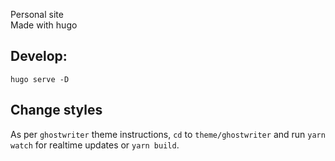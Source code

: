 Personal site  
Made with hugo

## Develop:
```hugo serve -D```

## Change styles
As per `ghostwriter` theme instructions, `cd` to `theme/ghostwriter` and run `yarn watch` for realtime updates or `yarn build`.
